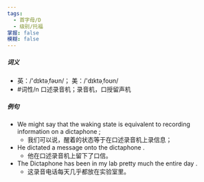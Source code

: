 ```yaml
---
tags:
  - 首字母/D
  - 级别/托福
掌握: false
模糊: false
---
```

##### 词义
- 英：/'dɪktəˌfəʊn/； 美：/'dɪktəˌfoʊn/
- #词性/n  口述录音机；录音机，口授留声机
##### 例句
- We might say that the waking state is equivalent to recording information on a dictaphone ;
	- 我们可以说，醒着的状态等于在口述录音机上录信息；
- He dictated a message onto the dictaphone .
	- 他在口述录音机上留下了口信。
- The Dictaphone has been in my lab pretty much the entire day .
	- 这录音电话每天几乎都放在实验室里。
